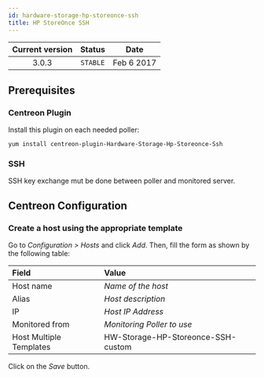 ```yaml
---
id: hardware-storage-hp-storeonce-ssh
title: HP StoreOnce SSH
---
```


| Current version | Status | Date |
| :-: | :-: | :-: |
| 3.0.3 | `STABLE` | Feb  6 2017 |

## Prerequisites

### Centreon Plugin

Install this plugin on each needed poller:

``` shell
yum install centreon-plugin-Hardware-Storage-Hp-Storeonce-Ssh
```

### SSH

SSH key exchange mut be done between poller and monitored server.

## Centreon Configuration

### Create a host using the appropriate template

Go to *Configuration \> Hosts* and click *Add*. Then, fill the form as shown by the following table:

| Field                   | Value                              |
| :---------------------- | :--------------------------------- |
| Host name               | *Name of the host*                 |
| Alias                   | *Host description*                 |
| IP                      | *Host IP Address*                  |
| Monitored from          | *Monitoring Poller to use*         |
| Host Multiple Templates | HW-Storage-HP-Storeonce-SSH-custom |

Click on the *Save* button.


